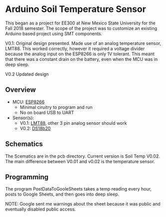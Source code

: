 # Arduino Soil Temperature Sensor

This began as a project for EE300 at New Mexico State University for the Fall 2018 semester. The scope of the project was to customize an existing Arduino based project using SMT components.

V0.1: Original design presented. Made use of an analog temperature sensor, LMT88. This worked correctly, however it required a voltage divider because the analog input on the ESP8266 is only 1V tolerant. This meant that there was a constant drain on the battery, even when the MCU was in deep sleep.

V0.2 Updated design

## Overview

- MCU: [ESP8266](https://www.espressif.com/sites/default/files/documentation/0a-esp8266ex_datasheet_en.pdf)
  - Minimal ciruitry to program and run
  - No on board USB to UART
- Sensor(s):
  - V0.1: [LMT88](https://www.ti.com/lit/ds/symlink/lmt88.pdf), other 3 pin analog sensor should work
  - V0.2: [DS18b20](https://datasheets.maximintegrated.com/en/ds/DS18B20.pdf)

## Schematics

The Scematics are in the pcb directory. Current version is Soil Temp V0.02. The main difference between V0.01 and v0.02 is the temperature sensor.

## Programming

The program PostDataToGooleSheets takes a temp reading every hour, posts to Google Sheets, and then goes into deep sleep.

NOTE: Google sent me warnings about the sheet because it was public and eventually disabled public access.
